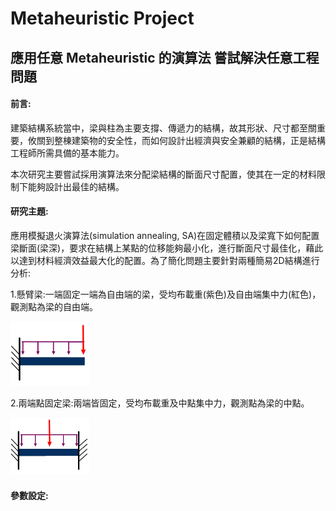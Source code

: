 # Metaheuristic Project

## 應用任意 Metaheuristic 的演算法 嘗試解決任意工程問題
#### 前言:
建築結構系統當中，梁與柱為主要支撐、傳遞力的結構，故其形狀、尺寸都至關重要，攸關到整棟建築物的安全性，而如何設計出經濟與安全兼顧的結構，正是結構工程師所需具備的基本能力。

本次研究主要嘗試採用演算法來分配梁結構的斷面尺寸配置，使其在一定的材料限制下能夠設計出最佳的結構。

#### 研究主題:
應用模擬退火演算法(simulation annealing, SA)在固定體積以及梁寬下如何配置梁斷面(梁深)，要求在結構上某點的位移能夠最小化，進行斷面尺寸最佳化，藉此以達到材料經濟效益最大化的配置。為了簡化問題主要針對兩種簡易2D結構進行分析:

1.懸臂梁:一端固定一端為自由端的梁，受均布載重(紫色)及自由端集中力(紅色)，觀測點為梁的自由端。

<img src="./image/懸臂梁.png" title="懸臂梁" width="25%"/>

2.兩端點固定梁:兩端皆固定，受均布載重及中點集中力，觀測點為梁的中點。

<img src="./image/固定梁.png" title="固定梁" width="25%"/>

#### 參數設定:
